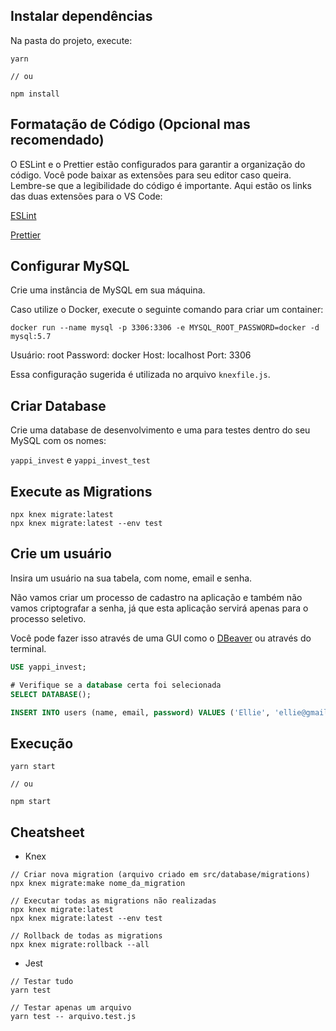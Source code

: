 ## Instalar dependências

Na pasta do projeto, execute:

```
yarn

// ou

npm install
```

## Formatação de Código (Opcional mas recomendado)

O ESLint e o Prettier estão configurados para garantir a organização do código.
Você pode baixar as extensões para seu editor caso queira. Lembre-se que a legibilidade do código é importante.
Aqui estão os links das duas extensões para o VS Code:

[ESLint](https://marketplace.visualstudio.com/items?itemName=dbaeumer.vscode-eslint)

[Prettier](https://marketplace.visualstudio.com/items?itemName=esbenp.prettier-vscode)

## Configurar MySQL

Crie uma instância de MySQL em sua máquina.

Caso utilize o Docker, execute o seguinte comando para criar um container:

```
docker run --name mysql -p 3306:3306 -e MYSQL_ROOT_PASSWORD=docker -d mysql:5.7
```

Usuário: root
Password: docker
Host: localhost
Port: 3306

Essa configuração sugerida é utilizada no arquivo `knexfile.js`.

## Criar Database

Crie uma database de desenvolvimento e uma para testes dentro do seu MySQL com os nomes:

`yappi_invest` e `yappi_invest_test`

## Execute as Migrations

```
npx knex migrate:latest
npx knex migrate:latest --env test
```

## Crie um usuário

Insira um usuário na sua tabela, com nome, email e senha.

Não vamos criar um processo de cadastro na aplicação e também não vamos criptografar a senha, já que esta aplicação servirá apenas para o processo seletivo.

Você pode fazer isso através de uma GUI como o [DBeaver](https://dbeaver.io/) ou através do terminal.

```sql
USE yappi_invest;

# Verifique se a database certa foi selecionada
SELECT DATABASE();

INSERT INTO users (name, email, password) VALUES ('Ellie', 'ellie@gmail.com', 'joelmiller');
```

## Execução

```
yarn start

// ou

npm start
```

## Cheatsheet

- Knex

```
// Criar nova migration (arquivo criado em src/database/migrations)
npx knex migrate:make nome_da_migration

// Executar todas as migrations não realizadas
npx knex migrate:latest
npx knex migrate:latest --env test

// Rollback de todas as migrations
npx knex migrate:rollback --all
```

- Jest

```
// Testar tudo
yarn test

// Testar apenas um arquivo
yarn test -- arquivo.test.js

```
